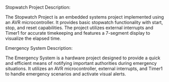 Stopwatch Project
Description:

The Stopwatch Project is an embedded systems project implemented using an AVR microcontroller.
It provides basic stopwatch functionality with start, stop, and reset capabilities.
The project utilizes external interrupts and Timer1 for accurate timekeeping and features a 7-segment display to visualize the elapsed time.

Emergency System
Description:

The Emergency System is a hardware project designed to provide a quick and efficient means of notifying important authorities during emergency situations.
It utilizes an AVR microcontroller, external interrupts, and Timer1 to handle emergency scenarios and activate visual alerts.
